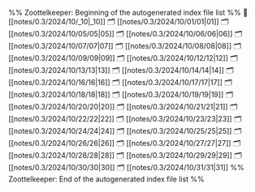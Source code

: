 %% Zoottelkeeper: Beginning of the autogenerated index file list  %%
📄 [[notes/0.3/2024/10/_10|_10]]
🗂️ [[notes/0.3/2024/10/01/01|01]]
🗂️ [[notes/0.3/2024/10/05/05|05]]
🗂️ [[notes/0.3/2024/10/06/06|06]]
🗂️ [[notes/0.3/2024/10/07/07|07]]
🗂️ [[notes/0.3/2024/10/08/08|08]]
🗂️ [[notes/0.3/2024/10/09/09|09]]
🗂️ [[notes/0.3/2024/10/12/12|12]]
🗂️ [[notes/0.3/2024/10/13/13|13]]
🗂️ [[notes/0.3/2024/10/14/14|14]]
🗂️ [[notes/0.3/2024/10/16/16|16]]
🗂️ [[notes/0.3/2024/10/17/17|17]]
🗂️ [[notes/0.3/2024/10/18/18|18]]
🗂️ [[notes/0.3/2024/10/19/19|19]]
🗂️ [[notes/0.3/2024/10/20/20|20]]
🗂️ [[notes/0.3/2024/10/21/21|21]]
🗂️ [[notes/0.3/2024/10/22/22|22]]
🗂️ [[notes/0.3/2024/10/23/23|23]]
🗂️ [[notes/0.3/2024/10/24/24|24]]
🗂️ [[notes/0.3/2024/10/25/25|25]]
🗂️ [[notes/0.3/2024/10/26/26|26]]
🗂️ [[notes/0.3/2024/10/27/27|27]]
🗂️ [[notes/0.3/2024/10/28/28|28]]
🗂️ [[notes/0.3/2024/10/29/29|29]]
🗂️ [[notes/0.3/2024/10/30/30|30]]
🗂️ [[notes/0.3/2024/10/31/31|31]]
%% Zoottelkeeper: End of the autogenerated index file list  %%

